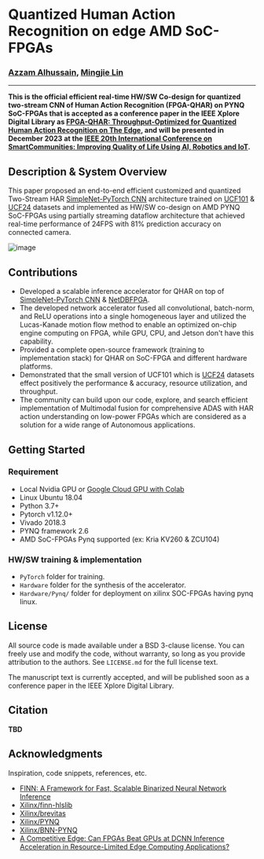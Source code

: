 # Quantized Human Action Recognition on edge AMD SoC-FPGAs

### [Azzam Alhussain](http://azzam.page/), [Mingjie Lin](https://www.ece.ucf.edu/person/mingjie-lin/)
___
**This is the official efficient real-time HW/SW Co-design for quantized two-stream CNN of Human Action Recognition (FPGA-QHAR) on PYNQ SoC-FPGAs that is accepted as a conference paper in the IEEE Xplore Digital Library as [FPGA-QHAR: Throughput-Optimized for Quantized Human Action Recognition on The Edge](https://arxiv.org/abs/2311.03390), and will be presented in December 2023 at the [IEEE 20th International Conference on SmartCommunities: Improving Quality of Life Using AI, Robotics and IoT](https://honet-ict.org/index.html).**

## Description & System Overview 

This paper proposed an end-to-end efficient customized and quantized Two-Stream HAR [SimpleNet-PyTorch CNN](https://github.com/Coderx7/SimpleNet_Pytorch) architecture trained on [UCF101](https://www.crcv.ucf.edu/data/UCF101.php) & [UCF24](https://github.com/gurkirt/realtime-action-detection/blob/master/data/ucf24.py) datasets and implemented as HW/SW co-design on AMD PYNQ SoC-FPGAs using partially streaming dataflow architecture that achieved real-time performance of 24FPS with 81% prediction accuracy on connected camera. 


![image](https://github.com/Azzam-Alhussain/FPGA-QHAR/assets/74447207/aeb8c0ca-7bd4-4fea-a0e7-a2e245b738ba)


## Contributions
- Developed a scalable inference accelerator for QHAR on top of [SimpleNet-PyTorch CNN](https://github.com/Coderx7/SimpleNet_Pytorch) & [NetDBFPGA](https://github.com/NetDBFPGA/ecv2021_demo/tree/master).
- The developed network accelerator fused all convolutional, batch-norm, and ReLU operations into a single homogeneous layer and utilized the Lucas-Kanade motion flow method to enable an optimized on-chip engine computing on FPGA, while GPU, CPU, and Jetson don't have this capability.  
- Provided a complete open-source framework (training to implementation stack) for QHAR on SoC-FPGA and different hardware platforms. 
- Demonstrated that the small version of UCF101 which is [UCF24](https://github.com/gurkirt/realtime-action-detection/blob/master/data/ucf24.py) datasets effect positively the performance & accuracy, resource utilization, and throughput.
- The community can build upon our code, explore, and search efficient implementation of Multimodal fusion for comprehensive ADAS with HAR action understanding on low-power FPGAs which are considered as a solution for a wide range of Autonomous applications.

## Getting Started

### Requirement
* Local Nvidia GPU or [Google Cloud GPU with Colab](https://colab.research.google.com/)
* Linux Ubuntu 18.04
* Python 3.7+
* Pytorch v1.12.0+
* Vivado 2018.3 
* PYNQ framework 2.6
* AMD SoC-FPGAs Pynq supported (ex: Kria KV260 & ZCU104)

### HW/SW training & implementation

- `PyTorch` folder for training.
- `Hardware` folder for the synthesis of the accelerator.
- `Hardware/Pynq/` folder for deployment on xilinx SOC-FPGAs having pynq linux.

## License

All source code is made available under a BSD 3-clause license. You can freely use and modify the code, without warranty, so long as you provide attribution
to the authors. See `LICENSE.md` for the full license text.

The manuscript text is currently accepted, and will be published soon as a conference paper in the IEEE Xplore Digital Library.

## Citation

**TBD** 

## Acknowledgments

Inspiration, code snippets, references, etc.

* [FINN: A Framework for Fast, Scalable Binarized Neural Network Inference](https://xilinx.github.io/finn/)
* [Xilinx/finn-hlslib](https://github.com/Xilinx/finn-hlslib)
* [Xilinx/brevitas](https://github.com/Xilinx/brevitas)
* [Xilinx/PYNQ](https://github.com/Xilinx/PYNQ)
* [Xilinx/BNN-PYNQ](https://github.com/Xilinx/BNN-PYNQ)
* [A Competitive Edge: Can FPGAs Beat GPUs at DCNN Inference Acceleration in Resource-Limited Edge Computing Applications?](https://arxiv.org/pdf/2102.00294v2.pdf)
